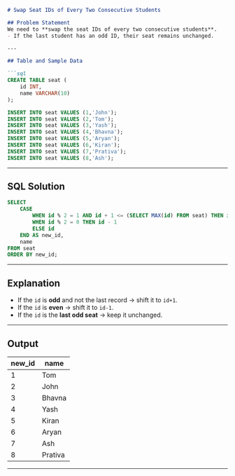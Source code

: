 
````markdown
# Swap Seat IDs of Every Two Consecutive Students

## Problem Statement
We need to **swap the seat IDs of every two consecutive students**.  
- If the last student has an odd ID, their seat remains unchanged.

---

## Table and Sample Data

```sql
CREATE TABLE seat (
    id INT,
    name VARCHAR(10)
);

INSERT INTO seat VALUES (1,'John');
INSERT INTO seat VALUES (2,'Tom');
INSERT INTO seat VALUES (3,'Yash');
INSERT INTO seat VALUES (4,'Bhavna');
INSERT INTO seat VALUES (5,'Aryan');
INSERT INTO seat VALUES (6,'Kiran');
INSERT INTO seat VALUES (7,'Prativa');
INSERT INTO seat VALUES (8,'Ash');
````

---

## SQL Solution

```sql
SELECT 
    CASE
        WHEN id % 2 = 1 AND id + 1 <= (SELECT MAX(id) FROM seat) THEN id + 1
        WHEN id % 2 = 0 THEN id - 1
        ELSE id
    END AS new_id,
    name
FROM seat
ORDER BY new_id;
```

---

## Explanation

* If the `id` is **odd** and not the last record → shift it to `id+1`.
* If the `id` is **even** → shift it to `id-1`.
* If the `id` is the **last odd seat** → keep it unchanged.

---

## Output

| new\_id | name    |
| ------- | ------- |
| 1       | Tom     |
| 2       | John    |
| 3       | Bhavna  |
| 4       | Yash    |
| 5       | Kiran   |
| 6       | Aryan   |
| 7       | Ash     |
| 8       | Prativa |

---

